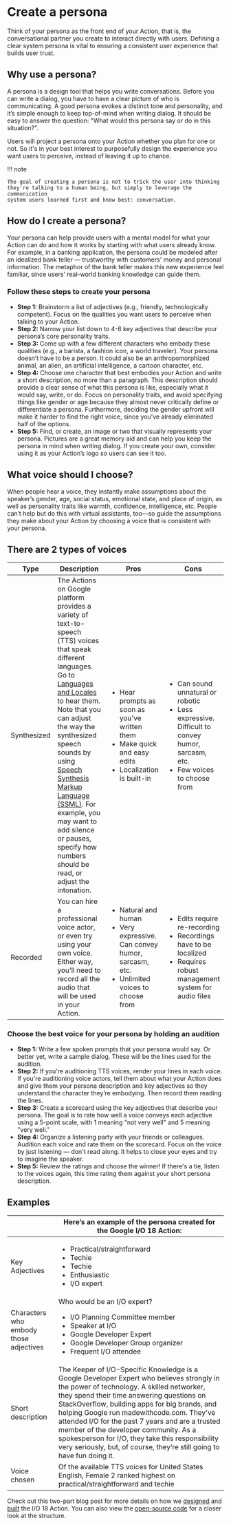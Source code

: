 # Create a persona

Think of your persona as the front end of your Action, that is, the
conversational partner you create to interact directly with users. Defining a
clear system persona is vital to ensuring a consistent user experience that
builds user trust.

## Why use a persona?

A persona is a design tool that helps you write conversations. Before you can
write a dialog, you have to have a clear picture of who is communicating. A good
persona evokes a distinct tone and personality, and it’s simple enough to keep
top-of-mind when writing dialog. It should be easy to answer the question: "What
would this persona say or do in this situation?".

Users will project a persona onto your Action whether you plan for one or not.
So it's in your best interest to purposefully design the experience you want
users to perceive, instead of leaving it up to chance.

!!! note

    The goal of creating a persona is not to trick the user into thinking
    they're talking to a human being, but simply to leverage the communication
    system users learned first and know best: conversation.

## How do I create a persona?

Your persona can help provide users with a mental model for what your Action can
do and how it works by starting with what users already know. For example, in a
banking application, the persona could be modeled after an idealized bank teller
— trustworthy with customers' money and personal information. The metaphor of
the bank teller makes this new experience feel familiar, since users’ real-world
banking knowledge can guide them.

### Follow these steps to create your persona

- **Step 1:** Brainstorm a list of adjectives (e.g., friendly, technologically
  competent). Focus on the qualities you want users to perceive when talking to
  your Action.
- **Step 2:** Narrow your list down to 4-6 key adjectives that describe your
  persona’s core personality traits.
- **Step 3:** Come up with a few different characters who embody these qualities
  (e.g., a barista, a fashion icon, a world traveler). Your persona doesn’t have
  to be a person. It could also be an anthropomorphized animal, an alien, an
  artificial intelligence, a cartoon character, etc.
- **Step 4:** Choose one character that best embodies your Action and write a
  short description, no more than a paragraph. This description should provide a
  clear sense of what this persona is like, especially what it would say, write,
  or do. Focus on personality traits, and avoid specifying things like gender or
  age because they almost never critically define or differentiate a persona.
  Furthermore, deciding the gender upfront will make it harder to find the right
  voice, since you’ve already eliminated half of the options.
- **Step 5:** Find, or create, an image or two that visually represents your
  persona. Pictures are a great memory aid and can help you keep the persona in
  mind when writing dialog. If you create your own, consider using it as your
  Action’s logo so users can see it too.

## What voice should I choose?

When people hear a voice, they instantly make assumptions about the speaker’s
gender, age, social status, emotional state, and place of origin, as well as
personality traits like warmth, confidence, intelligence, etc. People can’t help
but do this with virtual assistants, too—so guide the assumptions they make
about your Action by choosing a voice that is consistent with your persona.

## There are 2 types of voices

Type | Description | Pros | Cons
---|---|---|---
Synthesized | The Actions on Google platform provides a variety of text-to-speech (TTS) voices that speak different languages. Go to [Languages and Locales](https://developers.google.com/actions/localization/languages-locales) to hear them. Note that you can adjust the way the synthesized speech sounds by using [Speech Synthesis Markup Language (SSML)](https://developers.google.com/actions/reference/ssml). For example, you may want to add silence or pauses, specify how numbers should be read, or adjust the intonation. | <ul><li>Hear prompts as soon as you’ve written them</li><li>Make quick and easy edits</li><li>Localization is built-in</li></ul> | <ul><li>Can sound unnatural or robotic</li><li>Less expressive. Difficult to convey humor, sarcasm, etc.</li><li>Few voices to choose from</li></ul>
Recorded | You can hire a professional voice actor, or even try using your own voice. Either way, you’ll need to record all the audio that will be used in your Action. | <ul><li>Natural and human</li><li>Very expressive. Can convey humor, sarcasm, etc.</li><li>Unlimited voices to choose from</li></ul> | <ul><li>Edits require re-recording</li><li>Recordings have to be localized</li><li>Requires robust management system for audio files</li></ul>

### Choose the best voice for your persona by holding an audition

- **Step 1:** Write a few spoken prompts that your persona would say. Or better
  yet, write a sample dialog. These will be the lines used for the audition.
- **Step 2:** If you're auditioning TTS voices, render your lines in each voice.
  If you're auditioning voice actors, tell them about what your Action does and
  give them your persona description and key adjectives so they understand the
  character they’re embodying. Then record them reading the lines.
- **Step 3:** Create a scorecard using the key adjectives that describe your
  persona. The goal is to rate how well a voice conveys each adjective using a
  5-point scale, with 1 meaning "not very well" and 5 meaning "very well."
- **Step 4:** Organize a listening party with your friends or colleagues.
  Audition each voice and rate them on the scorecard. Focus on the voice by just
  listening — don't read along. It helps to close your eyes and try to imagine
  the speaker.
- **Step 5:** Review the ratings and choose the winner! If there's a tie, listen
  to the voices again, this time rating them against your short persona
  description.

## Examples

&nbsp; | Here’s an example of the persona created for the Google I/O 18 Action:
---|---
Key Adjectives | <ul><li>Practical/straightforward</li><li>Techie</li><li>Techie</li><li>Enthusiastic</li><li>I/O expert</li></ul>
Characters who embody those adjectives | Who would be an I/O expert? <ul><li>I/O Planning Committee member</li><li>Speaker at I/O</li><li>Google Developer Expert</li><li>Google Developer Group organizer</li><li>Frequent I/O attendee</li></ul>
Short description | The Keeper of I/O-Specific Knowledge is a Google Developer Expert who believes strongly in the power of technology. A skilled networker, they spend their time answering questions on StackOverflow, building apps for big brands, and helping Google run madewithcode.com. They've attended I/O for the past 7 years and are a trusted member of the developer community. As a spokesperson for I/O, they take this responsibility very seriously, but, of course, they’re still going to have fun doing it.
Voice chosen | Of the available TTS voices for United States English, Female 2 ranked highest on practical/straightforward and techie

Check out this two-part blog post for more details on how we
[designed](https://medium.com/google-developers/how-we-designed-it-the-google-i-o-18-action-for-the-google-assistant-9370ffbaf9b0)
and
[built](https://medium.com/google-developers/how-we-built-it-the-google-i-o-18-action-for-the-google-assistant-7f287ad31b7)
the I/O 18 Action. You can also view the
[open-source code](https://github.com/actions-on-google/dialogflow-iosched-nodejs)
for a closer look at the structure.
